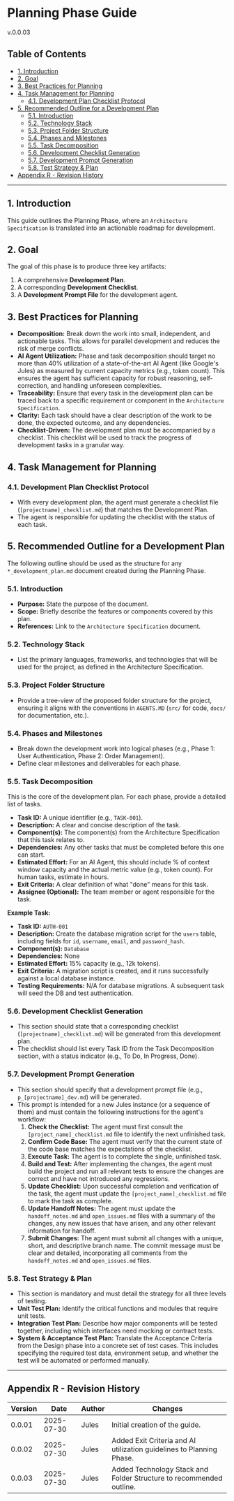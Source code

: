 # Planning Phase Guide
v.0.0.03

## Table of Contents
- [1. Introduction](#1-introduction)
- [2. Goal](#2-goal)
- [3. Best Practices for Planning](#3-best-practices-for-planning)
- [4. Task Management for Planning](#4-task-management-for-planning)
  - [4.1. Development Plan Checklist Protocol](#41-development-plan-checklist-protocol)
- [5. Recommended Outline for a Development Plan](#5-recommended-outline-for-a-development-plan)
  - [5.1. Introduction](#51-introduction)
  - [5.2. Technology Stack](#52-technology-stack)
  - [5.3. Project Folder Structure](#53-project-folder-structure)
  - [5.4. Phases and Milestones](#54-phases-and-milestones)
  - [5.5. Task Decomposition](#55-task-decomposition)
  - [5.6. Development Checklist Generation](#56-development-checklist-generation)
  - [5.7. Development Prompt Generation](#57-development-prompt-generation)
  - [5.8. Test Strategy & Plan](#58-test-strategy--plan)
- [Appendix R - Revision History](#appendix-r---revision-history)

---

## 1. Introduction
This guide outlines the Planning Phase, where an `Architecture Specification` is translated into an actionable roadmap for development.

## 2. Goal
The goal of this phase is to produce three key artifacts:
1.  A comprehensive **Development Plan**.
2.  A corresponding **Development Checklist**.
3.  A **Development Prompt File** for the development agent.

## 3. Best Practices for Planning
- **Decomposition:** Break down the work into small, independent, and actionable tasks. This allows for parallel development and reduces the risk of merge conflicts.
- **AI Agent Utilization:** Phase and task decomposition should target no more than 40% utilization of a state-of-the-art AI Agent (like Google's Jules) as measured by current capacity metrics (e.g., token count). This ensures the agent has sufficient capacity for robust reasoning, self-correction, and handling unforeseen complexities.
- **Traceability:** Ensure that every task in the development plan can be traced back to a specific requirement or component in the `Architecture Specification`.
- **Clarity:** Each task should have a clear description of the work to be done, the expected outcome, and any dependencies.
- **Checklist-Driven:** The development plan must be accompanied by a checklist. This checklist will be used to track the progress of development tasks in a granular way.

## 4. Task Management for Planning
### 4.1. Development Plan Checklist Protocol
- With every development plan, the agent must generate a checklist file (`[projectname]_checklist.md`) that matches the Development Plan.
- The agent is responsible for updating the checklist with the status of each task.

## 5. Recommended Outline for a Development Plan
The following outline should be used as the structure for any `*_development_plan.md` document created during the Planning Phase.

### 5.1. Introduction
- **Purpose:** State the purpose of the document.
- **Scope:** Briefly describe the features or components covered by this plan.
- **References:** Link to the `Architecture Specification` document.

### 5.2. Technology Stack
- List the primary languages, frameworks, and technologies that will be used for the project, as defined in the Architecture Specification.

### 5.3. Project Folder Structure
- Provide a tree-view of the proposed folder structure for the project, ensuring it aligns with the conventions in `AGENTS.MD` (`src/` for code, `docs/` for documentation, etc.).

### 5.4. Phases and Milestones
- Break down the development work into logical phases (e.g., Phase 1: User Authentication, Phase 2: Order Management).
- Define clear milestones and deliverables for each phase.

### 5.5. Task Decomposition
This is the core of the development plan. For each phase, provide a detailed list of tasks.

- **Task ID:** A unique identifier (e.g., `TASK-001`).
- **Description:** A clear and concise description of the task.
- **Component(s):** The component(s) from the Architecture Specification that this task relates to.
- **Dependencies:** Any other tasks that must be completed before this one can start.
- **Estimated Effort:** For an AI Agent, this should include % of context window capacity and the actual metric value (e.g., token count). For human tasks, estimate in hours.
- **Exit Criteria:** A clear definition of what "done" means for this task.
- **Assignee (Optional):** The team member or agent responsible for the task.

**Example Task:**
- **Task ID:** `AUTH-001`
- **Description:** Create the database migration script for the `users` table, including fields for `id`, `username`, `email`, and `password_hash`.
- **Component(s):** `Database`
- **Dependencies:** None
- **Estimated Effort:** 15% capacity (e.g., 12k tokens).
- **Exit Criteria:** A migration script is created, and it runs successfully against a local database instance.
- **Testing Requirements:** N/A for database migrations. A subsequent task will seed the DB and test authentication.

### 5.6. Development Checklist Generation
- This section should state that a corresponding checklist (`[projectname]_checklist.md`) will be generated from this development plan.
- The checklist should list every Task ID from the Task Decomposition section, with a status indicator (e.g., To Do, In Progress, Done).

### 5.7. Development Prompt Generation
- This section should specify that a development prompt file (e.g., `p_[projectname]_dev.md`) will be generated.
- This prompt is intended for a new Jules instance (or a sequence of them) and must contain the following instructions for the agent's workflow:
  1.  **Check the Checklist:** The agent must first consult the `[project_name]_checklist.md` file to identify the next unfinished task.
  2.  **Confirm Code Base:** The agent must verify that the current state of the code base matches the expectations of the checklist.
  3.  **Execute Task:** The agent is to complete the single, unfinished task.
  4.  **Build and Test:** After implementing the changes, the agent must build the project and run all relevant tests to ensure the changes are correct and have not introduced any regressions.
  5.  **Update Checklist:** Upon successful completion and verification of the task, the agent must update the `[project_name]_checklist.md` file to mark the task as complete.
  6.  **Update Handoff Notes:** The agent must update the `handoff_notes.md` and `open_issues.md` files with a summary of the changes, any new issues that have arisen, and any other relevant information for handoff.
  7.  **Submit Changes:** The agent must submit all changes with a unique, short, and descriptive branch name. The commit message must be clear and detailed, incorporating all comments from the `handoff_notes.md` and `open_issues.md` files.

### 5.8. Test Strategy & Plan
- This section is mandatory and must detail the strategy for all three levels of testing.
- **Unit Test Plan:** Identify the critical functions and modules that require unit tests.
- **Integration Test Plan:** Describe how major components will be tested together, including which interfaces need mocking or contract tests.
- **System & Acceptance Test Plan:** Translate the Acceptance Criteria from the Design phase into a concrete set of test cases. This includes specifying the required test data, environment setup, and whether the test will be automated or performed manually.

---

## Appendix R - Revision History
| Version | Date       | Author      | Changes                               |
|---------|------------|-------------|---------------------------------------|
| 0.0.01  | 2025-07-30 | Jules       | Initial creation of the guide.        |
| 0.0.02  | 2025-07-30 | Jules       | Added Exit Criteria and AI utilization guidelines to Planning Phase. |
| 0.0.03  | 2025-07-30 | Jules       | Added Technology Stack and Folder Structure to recommended outline. |
